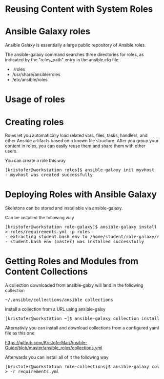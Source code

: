 # Reusing Content with System Roles

# Ansible Galaxy roles
Ansible Galaxy is essentially a large public repository of Ansible roles.

The ansible-galaxy command searches three directories for roles, as indicated by the "roles_path" entry in the ansible.cfg file:
- ./roles
- /usr/share/ansible/roles
- /etc/ansible/roles


# Usage of roles

# Creating roles
Roles let you automatically load related vars, files, tasks, handlers, and other Ansible artifacts based on a known file structure. After you group your content in roles, you can easily reuse them and share them with other users.

You can create a role this way
<pre>
[kristofer@workstation roles]$ ansible-galaxy init myvhost
- myvhost was created successfully
</pre>


# Deploying Roles with Ansible Galaxy
Skeletons can be stored and installable via ansible-galaxy.

Can be installed the following way

<pre>
[kristofer@workstation role-galaxy]$ ansible-galaxy install -r \
> roles/requirements.yml -p roles
- extracting student.bash_env to /home/student/role-galaxy/roles/student.bash_env
- student.bash_env (master) was installed successfully
</pre>


# Getting Roles and Modules from Content Collections
A collection downloaded from ansible-galxy will land in the following collection
<pre>
~/.ansible/collections/ansible_collections
</pre>

Install a collection from a URL using ansible-galxy
<pre>
[kristofer@workstation ~]$ ansible-galaxy collection install http://materials.example.com/labs/role-collections/gls-utils-0.0.1.tar.gz
</pre>

Alternativly you can install and download collections from a configured yaml file as this one:

https://github.com/KristoferMar/Ansible-Guide/blob/master/ansible_roles/collections.yml

Afterwards you can install all of it the following way
<pre>
[kristofer@workstation role-collections]$ ansible-galaxy collection install \
> -r requirements.yml
</pre>
